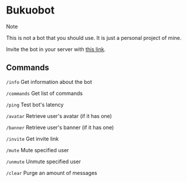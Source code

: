 # Bukuobot
> [!NOTE]
> This is not a bot that you should use. It is just a personal project of mine.

Invite the bot in your server with [this link](https://bit.ly/BukuoBotLink).

## Commands

`/info`
Get information about the bot
 
`/commands`
Get list of commands
 
`/ping`
Test bot's latency
 
`/avatar`
Retrieve user's avatar (if it has one)
 
`/banner`
Retrieve user's banner (if it has one)
 
`/invite`
Get invite link
 
`/mute`
Mute specified user
 
`/unmute`
Unmute specified user
 
`/clear`
Purge an amount of messages
